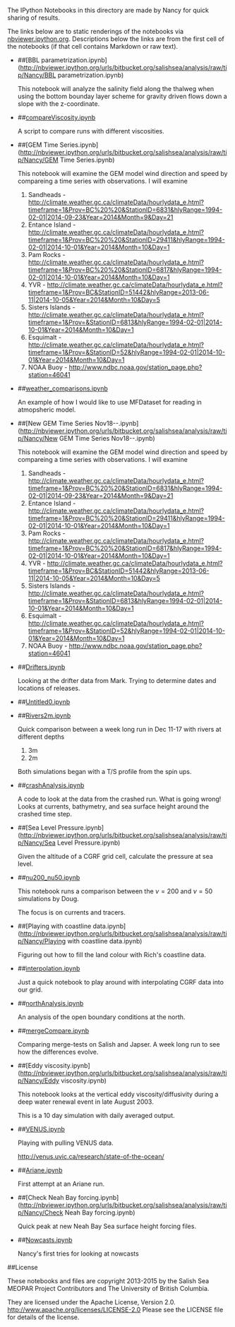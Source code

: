 The IPython Notebooks in this directory are made by Nancy for
quick sharing of results.

The links below are to static renderings of the notebooks via
[nbviewer.ipython.org](http://nbviewer.ipython.org/).
Descriptions below the links are from the first cell of the notebooks
(if that cell contains Markdown or raw text).

* ##[BBL parametrization.ipynb](http://nbviewer.ipython.org/urls/bitbucket.org/salishsea/analysis/raw/tip/Nancy/BBL parametrization.ipynb)  
    
    This notebook will analyze the salinity field along the thalweg when using the bottom bounday layer scheme for gravity driven flows down a slope with the z-coordinate.   

* ##[compareViscosity.ipynb](http://nbviewer.ipython.org/urls/bitbucket.org/salishsea/analysis/raw/tip/Nancy/compareViscosity.ipynb)  
    
    A script to compare runs with different viscosities.  

* ##[GEM Time Series.ipynb](http://nbviewer.ipython.org/urls/bitbucket.org/salishsea/analysis/raw/tip/Nancy/GEM Time Series.ipynb)  
    
    This notebook will examine the GEM model wind direction and speed by compareing a time series with observations. I will examine   
    1. Sandheads - http://climate.weather.gc.ca/climateData/hourlydata_e.html?timeframe=1&Prov=BC%20%20&StationID=6831&hlyRange=1994-02-01|2014-09-23&Year=2014&Month=9&Day=21  
    2. Entance Island - http://climate.weather.gc.ca/climateData/hourlydata_e.html?timeframe=1&Prov=BC%20%20&StationID=29411&hlyRange=1994-02-01|2014-10-01&Year=2014&Month=10&Day=1  
    3. Pam Rocks - http://climate.weather.gc.ca/climateData/hourlydata_e.html?timeframe=1&Prov=BC%20%20&StationID=6817&hlyRange=1994-02-01|2014-10-01&Year=2014&Month=10&Day=1  
    4. YVR - http://climate.weather.gc.ca/climateData/hourlydata_e.html?timeframe=1&Prov=BC&StationID=51442&hlyRange=2013-06-11|2014-10-05&Year=2014&Month=10&Day=5  
    5. Sisters Islands - http://climate.weather.gc.ca/climateData/hourlydata_e.html?timeframe=1&Prov=&StationID=6813&hlyRange=1994-02-01|2014-10-01&Year=2014&Month=10&Day=1  
    6. Esquimalt - http://climate.weather.gc.ca/climateData/hourlydata_e.html?timeframe=1&Prov=&StationID=52&hlyRange=1994-02-01|2014-10-01&Year=2014&Month=10&Day=1  
    5. NOAA Buoy - http://www.ndbc.noaa.gov/station_page.php?station=46041  

* ##[weather_comparisons.ipynb](http://nbviewer.ipython.org/urls/bitbucket.org/salishsea/analysis/raw/tip/Nancy/weather_comparisons.ipynb)  
    
    An example of how I would like to use MFDataset for reading in atmopsheric model.   

* ##[New GEM Time Series Nov18--.ipynb](http://nbviewer.ipython.org/urls/bitbucket.org/salishsea/analysis/raw/tip/Nancy/New GEM Time Series Nov18--.ipynb)  
    
    This notebook will examine the GEM model wind direction and speed by compareing a time series with observations. I will examine   
    1. Sandheads - http://climate.weather.gc.ca/climateData/hourlydata_e.html?timeframe=1&Prov=BC%20%20&StationID=6831&hlyRange=1994-02-01|2014-09-23&Year=2014&Month=9&Day=21  
    2. Entance Island - http://climate.weather.gc.ca/climateData/hourlydata_e.html?timeframe=1&Prov=BC%20%20&StationID=29411&hlyRange=1994-02-01|2014-10-01&Year=2014&Month=10&Day=1  
    3. Pam Rocks - http://climate.weather.gc.ca/climateData/hourlydata_e.html?timeframe=1&Prov=BC%20%20&StationID=6817&hlyRange=1994-02-01|2014-10-01&Year=2014&Month=10&Day=1  
    4. YVR - http://climate.weather.gc.ca/climateData/hourlydata_e.html?timeframe=1&Prov=BC&StationID=51442&hlyRange=2013-06-11|2014-10-05&Year=2014&Month=10&Day=5  
    5. Sisters Islands - http://climate.weather.gc.ca/climateData/hourlydata_e.html?timeframe=1&Prov=&StationID=6813&hlyRange=1994-02-01|2014-10-01&Year=2014&Month=10&Day=1  
    6. Esquimalt - http://climate.weather.gc.ca/climateData/hourlydata_e.html?timeframe=1&Prov=&StationID=52&hlyRange=1994-02-01|2014-10-01&Year=2014&Month=10&Day=1  
    5. NOAA Buoy - http://www.ndbc.noaa.gov/station_page.php?station=46041  

* ##[Drifters.ipynb](http://nbviewer.ipython.org/urls/bitbucket.org/salishsea/analysis/raw/tip/Nancy/Drifters.ipynb)  
    
    Looking at the drifter data from Mark. Trying to determine dates and locations of releases.  

* ##[Untitled0.ipynb](http://nbviewer.ipython.org/urls/bitbucket.org/salishsea/analysis/raw/tip/Nancy/Untitled0.ipynb)  
    
* ##[Rivers2m.ipynb](http://nbviewer.ipython.org/urls/bitbucket.org/salishsea/analysis/raw/tip/Nancy/Rivers2m.ipynb)  
    
    Quick comparison between a week long run in Dec 11-17 with rivers at different depths  
      
    1. 3m  
    2. 2m  
      
    Both simulations began with a T/S profile from the spin ups.   

* ##[crashAnalysis.ipynb](http://nbviewer.ipython.org/urls/bitbucket.org/salishsea/analysis/raw/tip/Nancy/crashAnalysis.ipynb)  
    
    A code to look at the data from the crashed run. What is going wrong!  
    Looks at currents, bathymetry, and sea surface height around the crashed time step.   

* ##[Sea Level Pressure.ipynb](http://nbviewer.ipython.org/urls/bitbucket.org/salishsea/analysis/raw/tip/Nancy/Sea Level Pressure.ipynb)  
    
    Given the altitude of a CGRF grid cell, calculate the pressure at sea level.  

* ##[nu200_nu50.ipynb](http://nbviewer.ipython.org/urls/bitbucket.org/salishsea/analysis/raw/tip/Nancy/nu200_nu50.ipynb)  
    
    This notebook runs a comparison between the $\nu=200$ and $\nu=50$ simulations by Doug.   
      
    The focus is on currents and tracers.   

* ##[Playing with coastline data.ipynb](http://nbviewer.ipython.org/urls/bitbucket.org/salishsea/analysis/raw/tip/Nancy/Playing with coastline data.ipynb)  
    
    Figuring out how to fill the land colour with Rich's coastline data.  

* ##[interpolation.ipynb](http://nbviewer.ipython.org/urls/bitbucket.org/salishsea/analysis/raw/tip/Nancy/interpolation.ipynb)  
    
    Just a quick notebook to play around with interpolating CGRF data into our grid.  

* ##[northAnalysis.ipynb](http://nbviewer.ipython.org/urls/bitbucket.org/salishsea/analysis/raw/tip/Nancy/northAnalysis.ipynb)  
    
    An analysis of the open boundary conditions at the north.   

* ##[mergeCompare.ipynb](http://nbviewer.ipython.org/urls/bitbucket.org/salishsea/analysis/raw/tip/Nancy/mergeCompare.ipynb)  
    
    Comparing merge-tests on Salish and Japser. A week long run to see how the differences evolve.   

* ##[Eddy viscosity.ipynb](http://nbviewer.ipython.org/urls/bitbucket.org/salishsea/analysis/raw/tip/Nancy/Eddy viscosity.ipynb)  
    
    This notebook looks at the vertical eddy viscosity/diffusivity during a deep water renewal event in late August 2003.  
      
    This is a 10 day simulation with daily averaged output.  


* ##[VENUS.ipynb](http://nbviewer.ipython.org/urls/bitbucket.org/salishsea/analysis/raw/tip/Nancy/VENUS.ipynb)  
    
    Playing with pulling VENUS data.  
      
    http://venus.uvic.ca/research/state-of-the-ocean/  

* ##[Ariane.ipynb](http://nbviewer.ipython.org/urls/bitbucket.org/salishsea/analysis/raw/tip/Nancy/Ariane.ipynb)  
    
    First attempt at an Ariane run.   

* ##[Check Neah Bay forcing.ipynb](http://nbviewer.ipython.org/urls/bitbucket.org/salishsea/analysis/raw/tip/Nancy/Check Neah Bay forcing.ipynb)  
    
    Quick peak at new Neah Bay Sea surface height forcing files.  

* ##[Nowcasts.ipynb](http://nbviewer.ipython.org/urls/bitbucket.org/salishsea/analysis/raw/tip/Nancy/Nowcasts.ipynb)  
    
    Nancy's first tries for looking at nowcasts  


##License

These notebooks and files are copyright 2013-2015
by the Salish Sea MEOPAR Project Contributors
and The University of British Columbia.

They are licensed under the Apache License, Version 2.0.
http://www.apache.org/licenses/LICENSE-2.0
Please see the LICENSE file for details of the license.

